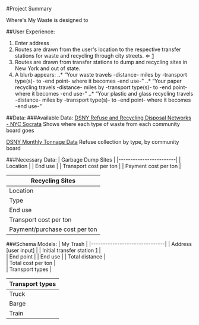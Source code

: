 #Project Summary

Where's My Waste is designed to 

##User Experience:

1. Enter address
2. Routes are drawn from the user's location to the respective transfer stations for waste and recycling through city streets. ⇐ [1](https://data.cityofnewyork.us/City-Government/DSNY-s-Refuse-and-Recycling-Disposal-Networks/kzmz-ivhb)
3. Routes are drawn from transfer stations to dump and recycling sites in New York and out of state.
4. A blurb appears:
..* “Your waste travels -distance- miles by -transport type(s)- to -end point- where it becomes -end use-”
..* “Your paper recycling travels -distance- miles by -transport type(s)- to -end point- where it becomes -end use-”
..* “Your plastic and glass recycling travels -distance- miles by -transport type(s)- to -end point- where it becomes -end use-”

##Data:
###Available Data:
[DSNY Refuse and Recycling Disposal Networks - NYC Socrata](https://data.cityofnewyork.us/City-Government/DSNY-s-Refuse-and-Recycling-Disposal-Networks/kzmz-ivhb)
Shows where each type of waste from each community board goes

[DSNY Monthly Tonnage Data](https://data.cityofnewyork.us/City-Government/DSNY-Monthly-Tonnage-Data/ebb7-mvp5)
Refuse collection by type, by community board

###Necessary Data:
| Garbage Dump Sites 	 | 
|------------------------|
| Location          	 |
| End use 		 |
| Transport cost per ton |
| Payment cost per ton 	 |
	
| Recycling Sites    	 		| 
|-------------------------------|
| Location          	 		|
| Type   				 		|
| End use 				 		|
| Transport cost per ton 		|
| Payment/purchase cost per ton |
	
###Schema Models:
| My Trash						|
|-------------------------------|
| Address [user input]		   	|
| Initial transfer station [1](https://data.cityofnewyork.us/City-Government/DSNY-s-Refuse-and-Recycling-Disposal-Networks/kzmz-ivhb) 	|					
| End point						|
| End use					 	|
| Total distance				|	
| Total cost per ton			|		
| Transport types				|	
	
| Transport types |
|-----------------|
| Truck			  |
| Barge			  |
| Train			  |
